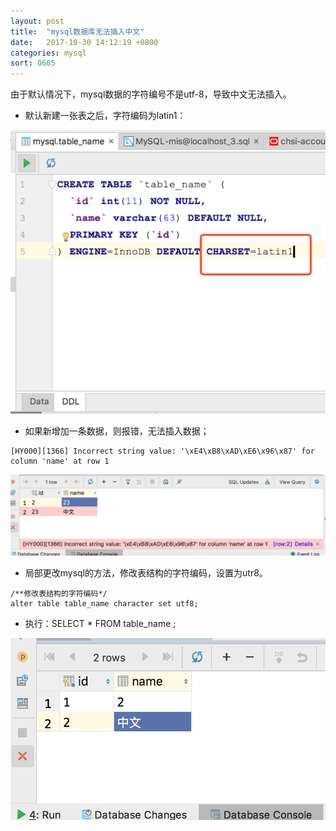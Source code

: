 ```yaml
---
layout: post
title:  "mysql数据库无法插入中文"
date:   2017-10-30 14:12:19 +0800
categories: mysql
sort: 0605
---
```


由于默认情况下，mysql数据的字符编号不是utf-8，导致中文无法插入。

- 默认新建一张表之后，字符编码为latin1：

![效果图](/assets/mysql/0501.png)

- 如果新增加一条数据，则报错，无法插入数据；

```mysql
[HY000][1366] Incorrect string value: '\xE4\xB8\xAD\xE6\x96\x87' for column 'name' at row 1
```

![效果图](/assets/mysql/0502.png)

- 局部更改mysql的方法，修改表结构的字符编码，设置为utr8。

```mysql
/**修改表结构的字符编码*/
alter table table_name character set utf8;
```

- 执行：SELECT * FROM table_name ;

![效果图](/assets/mysql/0503.png)